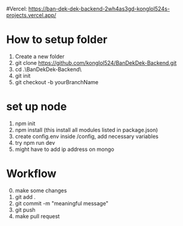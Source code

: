 #Vercel: https://ban-dek-dek-backend-2wh4as3gd-konglol524s-projects.vercel.app/

# How to setup folder
1. Create a new folder
2. git clone https://github.com/konglol524/BanDekDek-Backend.git
3. cd .\BanDekDek-Backend\
4. git init
5. git checkout -b yourBranchName

# set up node
1. npm init
2. npm install (this install all modules listed in package.json)
3. create config.env inside /config, add necessary variables
4. try npm run dev
5. might have to add ip address on mongo

# Workflow
0. make some changes
1. git add .
2. git commit -m "meaningful message"
3. git push
4. make pull request
